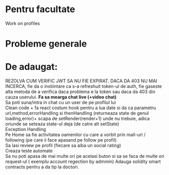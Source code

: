 <h1>Pentru facultate</h1>
Work on profiles
<h1>Probleme generale</h1>

<h1>De adaugat:</h1>
REZOLVA CUM VERIFIC JWT SA NU FIE EXPIRAT. DACA DA 403 NU MAI INCERCA, fie da o instiintare ca s-a refreshuit token-ul de auth, fie gaseste alta metoda de a verifica daca problema e la token sau daca da 403 din cauza userului.
<b>Fa sa mearga chat live (+video chat)</b><br>
Sa poti suna/intra in chat cu un user de pe profilul lui<br>
Clean code + fa react costum hook pentru a lua date si da ca parametru url,method,errorHandling si thenHandling (returneaza state de genul loading,error)+ scapa de setRender(render+1) unde nu trebuie, adica oriunde se seteaza state-ul deja (de catre alt setState)<br>
Exception Handling<br>
Pe Home sa fie activitatea oamenilor cu care a vorbit prin mail-uri / following (pe care ii face apasand pe follow pe profil)<br>
Sa lasi review pe profil (fiecare sa aiba un social rating)<br>
Creaza teste automate<br>
Sa nu poti apasa de mai multe ori pe acelasi buton si sa se faca de multe ori request-ul ( exemplu account regection by admmin)<bt>
Adauga solidity smart contracts pentru a da tip la doctori.
  

